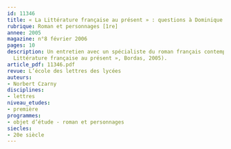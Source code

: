 ```yaml
---
id: 11346
title: « La Littérature française au présent » : questions à Dominique Viart
rubrique: Roman et personnages [1re]
annee: 2005
magazine: n°8 février 2006
pages: 10
description: Un entretien avec un spécialiste du roman français contemporain (« La
  Littérature française au présent », Bordas, 2005).
article_pdf: 11346.pdf
revue: L’école des lettres des lycées
auteurs:
- Norbert Czarny
disciplines:
- lettres
niveau_etudes:
- première
programmes:
- objet d’étude - roman et personnages
siecles:
- 20e siècle
---
```

